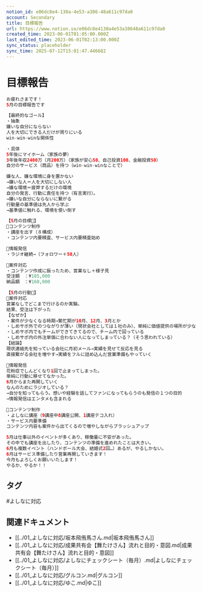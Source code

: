 ```yaml
---
notion_id: e06dc8e4-130a-4e53-a386-48a611c97da0
account: Secondary
title: 目標報告
url: https://www.notion.so/e06dc8e4130a4e53a38648a611c97da0
created_time: 2023-06-01T01:05:00.000Z
last_edited_time: 2023-06-01T02:13:00.000Z
sync_status: placeholder
sync_time: 2025-07-12T15:01:47.446682
---
```

# 目標報告

```php
お疲れさまです！
5月の目標報告です

【最終的なゴール】
・抽象
嫌いな自分にならない
人を大切にできる人だけが周りにいる
win-win-winな関係性

・具体
5年後にマイホーム（家族の夢）
3年後年収2400万（月200万）（家族が安心50、自己投資100、金融投資50）
自分のサービス（商品）を持つ（win-win-winなことで）

嫌な人、嫌な環境に身を置かない
→嫌いな人＝人を大切にしない人
→嫌な環境＝疲弊するだけの環境
自分の発言、行動に責任を持つ（有言実行）。
→嫌いな自分にならないに繋がる
行動量の基準値は先人から学ぶ
→基準値に触れる、環境を使い倒す

【5月の目標🔸】
🔸コンテンツ制作
・講座を出す（８構成）
・コンテンツ内要精査、サービス内要精査始め

🔸情報発信
・ラジオ継続→（フォロワー＋50人）

🔸案件対応
・コンテンツ作成に振ったため、営業なし＋様子見
受注額　：¥185,000
納品額　：¥160,000

【5月の行動🔹】
🔹案件対応
営業なしでどこまで行けるのか実験。
結果、受注は下がった
【なぜか】
・案件が少なくなる時期→繁忙期が10月、12月、3月とか
・しめサポ外でのつながりが薄い（現状会社としては１社のみ）、単純に価値提供の場所が少ない
・しめサポ内でもチームができてきてるので、チーム内で回っている
・しめサポ内の外注単価に合わない人になってしまっている？（そう思われている）
【結論】
現状連絡先を知っている会社に月初メール→実績を見せて反応を見る
直接繋がる会社を増やす→実績をフルに詰め込んだ営業準備もやっていく

🔹情報発信
花粉症でしんどくなり1回で止まってしまった。
単純に行動に移せてなかった。
6月からまた再開していく
なんのためにラジオしている？
→自分を知ってもらう。想いや経験を話してファンになってもらうのも発信の１つの目的
→情報発信はエンタメも含まれる

🔹コンテンツ制作
・よしなに講座（9講座中8講座公開、1講座テコ入れ）
・サービス内要準備
コンテンツ内容も案件から出てくるので増やしながらブラッシュアップ

5月は仕事以外のイベントが多くあり、稼働量に不安があった。
その中でも講座を出したり、コンテンツの準備を進めれたことは大きい。
6月も複数イベント（ハンドボール大会、結婚式2回…）あるが、やるしかない。
6月はサービス準備したり営業再開していきます！
今月もよろしくお願いいたします！
やるか、やるか！！
```

## タグ

#よしなに対応 

## 関連ドキュメント

- [[../01_よしなに対応/坂本飛侑馬さん.md|坂本飛侑馬さん]]
- [[../01_よしなに対応/成果共有会【舞たけさん】流れと目的・意図.md|成果共有会【舞たけさん】流れと目的・意図]]
- [[../01_よしなに対応/よしなにチェックシート（毎月）.md|よしなにチェックシート（毎月）]]
- [[../01_よしなに対応/グルコン.md|グルコン]]
- [[../01_よしなに対応/ゆこ.md|ゆこ]]
